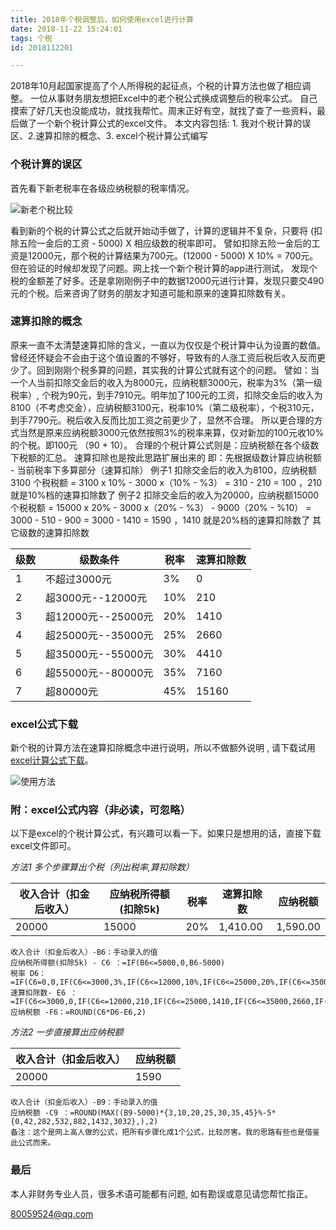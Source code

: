 ```yaml
---
title: 2018年个税调整后，如何使用excel进行计算
date: 2018-11-22 15:24:01
tags: 个税
id: 2018112201

---
```


2018年10月起国家提高了个人所得税的起征点，个税的计算方法也做了相应调整。 一位从事财务朋友想把Excel中的老个税公式换成调整后的税率公式。 自己摸索了好几天也没能成功，就找我帮忙。周末正好有空，就找了查了一些资料，最后做了一个新个税计算公式的excel文件。
本文内容包括:  1. 我对个税计算的误区、2.速算扣除的概念、3. excel个税计算公式编写
<!-- more -->
### 个税计算的误区
首先看下新老税率在各级应纳税额的税率情况。

![新老个税比较](http://pis4uftxk.bkt.clouddn.com/2018%E6%96%B0%E6%97%A7%E4%B8%AA%E7%A8%8E%E6%AF%94%E8%BE%83.png)

看到新的个税的计算公式之后就开始动手做了，计算的逻辑并不复杂，只要将 (扣除五险一金后的工资 - 5000)  X 相应级数的税率即可。
譬如扣除五险一金后的工资是12000元，那个税的计算结果为700元。(12000 - 5000) X 10% = 700元。
但在验证的时候却发现了问题。网上找一个新个税计算的app进行测试， 发现个税的金额差了好多。还是拿刚刚例子中的数据12000元进行计算，发现只要交490元的个税。后来咨询了财务的朋友才知道可能和原来的速算扣除数有关。

### 速算扣除的概念
原来一直不太清楚速算扣除的含义，一直以为仅仅是个税计算中认为设置的数值。曾经还怀疑会不会由于这个值设置的不够好，导致有的人涨工资后税后收入反而更少了。回到刚刚个税多算的问题，其实我的计算公式就有这个的问题。
譬如：当一个人当前扣除交金后的收入为8000元，应纳税额3000元，税率为3%（第一级税率）, 个税为90元，到手7910元。明年加了100元的工资，扣除交金后的收入为8100（不考虑交金），应纳税额3100元，税率10%（第二级税率），个税310元，到手7790元。税后收入反而比加工资之前更少了，显然不合理。
所以更合理的方式当然是原来应纳税额3000元依然按照3%的税率来算，仅对新加的100元收10%的个税。即100元 （90 + 10）。
合理的个税计算公式则是：应纳税额在各个级数下税额的汇总。
速算扣除也是按此思路扩展出来的
即：先根据级数计算应纳税额  - 当前税率下多算部分（速算扣除）
例子1  扣除交金后的收入为8100，应纳税额3100
个税税额 
=  3100 x 10% - 3000 x（10% - %3）
=  310 - 210 
= 100  ，210就是10%档的速算扣除数了
例子2  扣除交金后的收入为20000，应纳税额15000
个税税额 
=  15000 x 20% - 3000 x（20% - %3） - 9000（20% - %10）
 =  3000 - 510 - 900 
=  3000 - 1410
=  1590  ，1410 就是20%档的速算扣除数了
其它级数的速算扣除数

|级数	|级数条件	|税率	|速算扣除数|
| ------	| ------	| ------ | ------ |
| 1	|不超过3000元|	3%|	0|
| 2	| 超3000元--12000元| 10%|	210|
| 3	|超12000元--25000元| 20%|	1410|
| 4	|超25000元--35000元| 25%|	2660|
| 5	|超35000元--55000元| 30%|	4410|
| 6	|超55000元--80000元| 35%|	7160|
| 7	|超80000元 | 45%|	15160|

### excel公式下载
新个税的计算方法在速算扣除概念中进行说明，所以不做额外说明 , 请下载试用 [excel计算公式下载](http://pis4uftxk.bkt.clouddn.com/2018%E4%B8%AA%E7%A8%8E%E8%AE%A1%E7%AE%97%E6%96%B9%E6%B3%95_5000%E8%B5%B7%E5%BE%81%E7%82%B9.xls)。



![使用方法](http://pis4uftxk.bkt.clouddn.com/2018%E4%B8%AA%E7%A8%8E%E8%AE%A1%E7%AE%97%E6%96%B9%E6%B3%95_5000%E8%B5%B7%E5%BE%81%E7%82%B9.gif)





### 附：excel公式内容（非必读，可忽略）

以下是excel的个税计算公式，有兴趣可以看一下。如果只是想用的话，直接下载excel文件即可。

*方法1 多个步骤算出个税（列出税率,算扣除数）*


| 收入合计（扣金后收入）   |应纳税所得额(扣除5k)  |税率	|速算扣除数|应纳税额 |
| ------	| ------	| ------ | ------ |------ |  
| 20000 |15000| 20%| 1,410.00|1,590.00|
```excel
收入合计（扣金后收入）-B6：手动录入的值
应纳税所得额(扣除5k) - C6 ：=IF(B6<=5000,0,B6-5000)
税率 D6：=IF(C6=0,0,IF(C6<=3000,3%,IF(C6<=12000,10%,IF(C6<=25000,20%,IF(C6<=35000,25%,IF(C6<=55000,30%,IF(C6<=80000,35%,45%)))))))
速算扣除数- E6 ：=IF(C6<=3000,0,IF(C6<=12000,210,IF(C6<=25000,1410,IF(C6<=35000,2660,IF(C6<=55000,4410,IF(C6<=80000,7160,15160))))))
应纳税额 -F6：=ROUND(C6*D6-E6,2)
```

*方法2 一步直接算出应纳税额*

|  收入合计（扣金后收入）   |应纳税额|
| ------	| ------	|  
| 20000 |1590|
```excel
收入合计（扣金后收入）-B9：手动录入的值
应纳税额 -C9 ：=ROUND(MAX((B9-5000)*{3,10,20,25,30,35,45}%-5*{0,42,282,532,882,1432,3032},),2)
备注：这个是网上高人做的公式，把所有步骤化成1个公式，比较厉害。我的思路有些也是借鉴此公式而来。
```
### 最后

本人非财务专业人员，很多术语可能都有问题, 如有勘误或意见请您帮忙指正。

80059524@qq.com